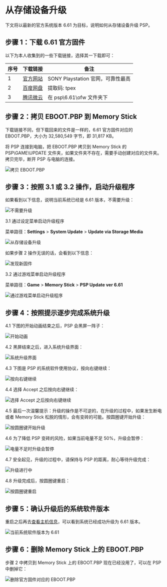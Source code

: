# 从存储设备升级

下文将以最新的官方系统版本 6.61 为目标，说明如何从存储设备升级 PSP。

## 步骤 1：下载 6.61 官方固件

以下为本人收集到的一些下载链接，选择其一下载即可：

| 序号 | 下载链接 | 备注
| --------- | --------- | ---------
| 1 | [官方网站](http://du01.psp.update.playstation.org/update/psp/image/us/2014_1212_6be8878f475ac5b1a499b95ab2f7d301/EBOOT.PBP) | SONY Playstation 官网，可靠性最高
| 2 | [百度网盘](https://pan.baidu.com/s/1qtt4ehPEzFX9osqqNJxlkg) | 提取码: tpex
| 3 | [腾讯微云](https://share.weiyun.com/dVIUv7gb) | 在 psp\6.61\ofw 文件夹下

## 步骤 2：拷贝 EBOOT.PBP 到 Memory Stick

下载链接不同，但下载回来的文件是一样的，6.61 官方固件对应的 EBOOT.PBP，大小为 32,580,549 字节，即 31,817 KB。

将 PSP 连接到电脑，把 EBOOT.PBP 拷贝到 Memory Stick 的 PSP\GAME\UPDATE 文件夹，如果文件夹不存在，需要手动创建对应的文件夹。拷贝完毕，断开 PSP 与电脑的连接。

![拷贝 EBOOT.PBP](copy-eboot.pbp.png "拷贝 EBOOT.PBP")

## 步骤 3：按照 3.1 或 3.2 操作，启动升级程序

如果看到以下信息，说明当前系统已经是 6.61 版本，不需要升级：

![不需要升级](no-need-update.png "不需要升级")

3.1 通过设定菜单启动升级程序

菜单路径：**Settings** > **System Update** > **Update via Storage Media**

![从存储设备升级](via-storage-media.png "从存储设备升级")

如果步骤 2 操作无误的话，会看到以下信息：

![发现新固件](found-6.61.png "发现新固件")

3.2 通过游戏菜单启动升级程序

菜单路径：**Game** > **Memory Stick** > **PSP Update ver 6.61**

![通过游戏菜单启动升级程序](update-6.61.png "通过游戏菜单启动升级程序")

## 步骤 4：按照提示逐步完成系统升级

4.1 下图的开始动画结束之后，PSP 会黑屏一阵子：

![开始动画](start-animation.png "开始动画")

4.2 黑屏结束之后，进入系统升级界面：

![系统升级界面](start.png "系统升级界面")

4.3 下图是 PSP 的系统软件使用协议，按向右键继续：

![按向右键继续](license.png "按向右键继续")

4.4 选择 Accept 之后按向右键继续：

![选择 Accept 之后按向右键继续](accept.png "选择 Accept 之后按向右键继续")

4.5 最后一次温馨提示：升级的操作是不可逆的，在升级的过程中，如果发生断电或者 Memory Stick 松脱的情形，会有变砖的可能。按圆圈键开始升级：

![按圆圈键开始升级](last-confirm.png "按圆圈键开始升级")

4.6 为了降低 PSP 变砖的风险，如果当前电量不足 50%，升级会暂停：

![电量不足时升级会暂停](battery-level-low.png "电量不足时升级会暂停")

4.7 安全起见，升级的过程中，请保持与 PSP 的距离，耐心等待升级完成：

![升级进行中](updating.png "升级进行中")

4.8 升级完成后，按圆圈键重启：

![按圆圈键重启](complete.png "按圆圈键重启")

## 步骤 5：确认升级后的系统软件版本

重启之后再去[查看主机信息](../../system-settings/system-information/README.md "不懂查看主机信息的点这里")，可以看到系统已经成功升级为 6.61 版本。

![当前系统软件版本为 6.61](version-6.61.png "当前系统软件版本为 6.61")

## 步骤 6：删除 Memory Stick 上的 EBOOT.PBP

步骤 2 中拷贝到 Memory Stick 上的 EBOOT.PBP 现在已经没用了，可以在 PSP 中删掉它：

![删除官方固件对应的 EBOOT.PBP](delete.png "删除官方固件对应的 EBOOT.PBP")
